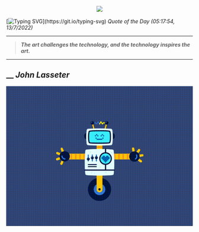 <p align='center'><img src='https://komarev.com/ghpvc/?username=hungpurdie&label=Total+Vistors&color=brightgreen&style=plastic'></p> 


 [![Typing SVG](https://readme-typing-svg.herokuapp.com?font=Press+Start+2P&color=C2F784&size=35&width=900&height=100&lines=Hello+World%2C+I'm+Hung+!)](https://git.io/typing-svg) 
 _Quote of the Day (05:17:54, 13/7/2022)_
___
>**_The art challenges the technology, and the technology inspires the art._**
___
## __ **_John Lasseter_** 
<p align="center"><img src="src/assets/images/robot-dancing-dribble.gif"/></p>